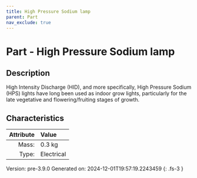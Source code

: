 ```yaml
---
title: High Pressure Sodium lamp
parent: Part
nav_exclude: true
---
```

# Part - High Pressure Sodium lamp

## Description
High Intensity Discharge (HID), and more specifically, High Pressure Sodium (HPS)&#10;&#9;&#9;&#9;lights have long been used as indoor grow lights, particularly for the late vegetative&#10;&#9;&#9;&#9;and flowering/fruiting stages of growth.

## Characteristics

| Attribute      | Value |
|--------:|:------|
|Mass:|0.3 kg|
|Type:|Electrical|




Version: pre-3.9.0 Generated on: 2024-12-01T19:57:19.2243459
{: .fs-3 }

